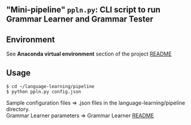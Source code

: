## "Mini-pipeline" `ppln.py`: CLI script to run Grammar Learner and Grammar Tester

## Environment

See **Anaconda virtual environment** section of the project [README](https://github.com/singnet/language-learning)

## Usage

```
$ cd ~/language-learning/pipeline
$ python ppln.py config.json
```
Sample configuration files ⇒ .json files in the language-learning/pipeline directory.  
Grammar Learner parameters ⇒ Grammar Learner [README](https://github.com/singnet/language-learning/tree/master/src/grammar_learner) 

